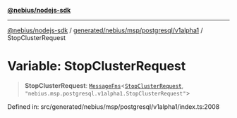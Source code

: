 [**@nebius/nodejs-sdk**](../../../../../../README.md)

***

[@nebius/nodejs-sdk](../../../../../../README.md) / [generated/nebius/msp/postgresql/v1alpha1](../README.md) / StopClusterRequest

# Variable: StopClusterRequest

> **StopClusterRequest**: [`MessageFns`](../../../../../../runtime/protos/core/interfaces/MessageFns.md)\<[`StopClusterRequest`](../interfaces/StopClusterRequest.md), `"nebius.msp.postgresql.v1alpha1.StopClusterRequest"`\>

Defined in: src/generated/nebius/msp/postgresql/v1alpha1/index.ts:2008
